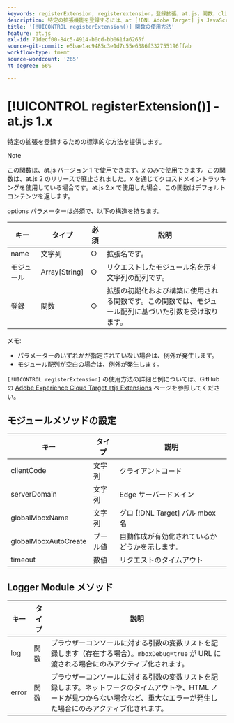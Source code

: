 ```yaml
---
keywords: registerExtension, registerextension，登録拡張，at.js，関数，clientCode, serverDomain, globalMboxName, globalMboxAutoCreate, timeout, registerExtension2
description: 特定の拡張機能を登録するには、at [!DNL Adobe Target] js JavaScript ライブラリの [!UICONTROL registerExtension()] 関数を使用します。 （at.js 1.x）
title: '[!UICONTROL registerExtension()] 関数の使用方法'
feature: at.js
exl-id: 71decf00-84c5-4914-b0cd-bb061fa6265f
source-git-commit: e5bae1ac9485c3e1d7c55e6386f332755196ffab
workflow-type: tm+mt
source-wordcount: '265'
ht-degree: 66%

---
```


# [!UICONTROL registerExtension()] - at.js 1.x

特定の拡張を登録するための標準的な方法を提供します。

>[!NOTE]
>
>この関数は、at.js バージョン 1 で使用できます。*x* のみで使用できます。この関数は、at.js 2 のリリースで廃止されました。*x* を通じてクロスドメイントラッキングを使用している場合です。at.js 2.x で使用した場合、この関数はデフォルトコンテンツを返します。

options パラメーターは必須で、以下の構造を持ちます。

| キー | タイプ | 必須 | 説明 |
|--- |--- |--- |--- |
| name | 文字列 | ○ | 拡張名です。 |
| モジュール | Array[String] | ○ | リクエストしたモジュール名を示す文字列の配列です。 |
| 登録 | 関数 | ○ | 拡張の初期化および構築に使用される関数です。この関数では、モジュール配列に基づいた引数を受け取ります。 |

メモ:

* パラメーターのいずれかが指定されていない場合は、例外が発生します。
* モジュール配列が空白の場合は、例外が発生します。

`[!UICONTROL registerExtension]` の使用方法の詳細と例については、GitHub の [Adobe Experience Cloud Target atjs Extensions](https://github.com/Adobe-Marketing-Cloud/target-atjs-extensions) ページを参照してください。

## モジュールメソッドの設定

| キー | タイプ | 説明 |
|--- |--- |--- |
| clientCode | 文字列 | クライアントコード |
| serverDomain | 文字列 | Edge サーバードメイン |
| globalMboxName | 文字列 | グロ [!DNL Target] バル mbox 名 |
| globalMboxAutoCreate | ブール値 | 自動作成が有効化されているかどうかを示します。 |
| timeout | 数値 | リクエストのタイムアウト |

## Logger Module メソッド

| キー | タイプ | 説明 |
|--- |--- |--- |
| log | 関数 | ブラウザーコンソールに対する引数の変数リストを記録します（存在する場合）。`mboxDebug=true` が URL に渡される場合にのみアクティブ化されます。 |
| error | 関数 | ブラウザーコンソールに対する引数の変数リストを記録します。ネットワークのタイムアウトや、HTML ノードが見つからない場合など、重大なエラーが発生した場合にのみアクティブ化されます。 |
